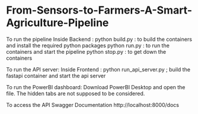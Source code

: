 # From-Sensors-to-Farmers-A-Smart-Agriculture-Pipeline

To run the pipeline
Inside Backend : python build.py : to build the containers and install the required python packages
		    python run.py   : to run the containers and start the pipeline
		    python stop.py  : to get down the containers


To run the API server:
   Inside Frontend : python run_api_server.py ; build the fastapi container and start the api server

To run the PowerBI dashboard:
Download PowerBI Desktop and open the file. The hidden tabs are not supposed to be considered.


To access the API Swagger Documentation
http://localhost:8000/docs

